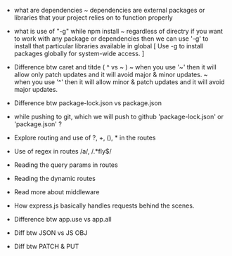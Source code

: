 - what are dependencies
    ~ dependencies are external packages or libraries that your project relies on to function properly


- what is use of "-g" while npm install
    ~ regardless of directry if you want to work with any package or dependencies then we can use '-g' to install that particular libraries
    available in global [ Use -g to install packages globally for system-wide access. ]


- Difference btw caret and titde ( ^ vs  ~ )
    ~ when you use '~' then it will allow only patch updates and it will avoid major & minor updates.
    ~ when you use '^' then it will allow minor & patch updates and it will avoid major updates.
     
- Difference btw package-lock.json vs package.json

- while pushing to git, which we will push to github 'package-lock.json' or 'package.json' ?

- Explore routing and use of ?, +, (), * in the routes

- Use of regex in routes /a/, /.*fly$/

- Reading the query params in routes

- Reading the dynamic routes

- Read more about middleware

- How express.js basically handles requests behind the scenes.

- Difference btw app.use vs app.all

- Diff btw JSON vs JS OBJ

- Diff btw PATCH & PUT